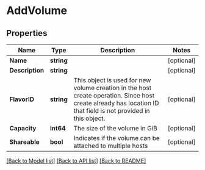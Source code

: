# AddVolume

## Properties

Name | Type | Description | Notes
------------ | ------------- | ------------- | -------------
**Name** | **string** |  | [optional] 
**Description** | **string** |  | [optional] 
**FlavorID** | **string** | This object is used for new volume creation in the host create operation. Since host create already has location ID that field is not provided in this object. | [optional] 
**Capacity** | **int64** | The size of the volume in GiB | [optional] 
**Shareable** | **bool** | Indicates if the volume can be attached to multiple hosts | [optional] 

[[Back to Model list]](../README.md#documentation-for-models) [[Back to API list]](../README.md#documentation-for-api-endpoints) [[Back to README]](../README.md)


